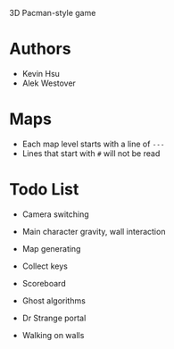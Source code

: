 3D Pacman-style game

# Authors
* Kevin Hsu
* Alek Westover

# Maps
* Each map level starts with a line of `---`
* Lines that start with `#` will not be read

# Todo List
* Camera switching
* Main character gravity, wall interaction
* Map generating

* Collect keys
* Scoreboard
* Ghost algorithms
* Dr Strange portal
* Walking on walls

